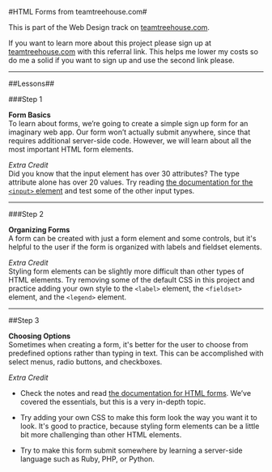 #HTML Forms from teamtreehouse.com#

This is part of the Web Design track on [teamtreehouse.com](http://teamtreehouse.com/tracks/web-design).

If you want to learn more about this project please sign up at [teamtreehouse.com](http://referrals.trhou.se/dustinleer) with this referral link. This helps me lower my costs so do me a solid if you want to sign up and use the second link please.


* * *

##Lessons##


###Step 1

**Form Basics**  
To learn about forms, we’re going to create a simple sign up form for an imaginary web app. Our form won’t actually submit anywhere, since that requires additional server-side code. However, we will learn about all the most important HTML form elements.

*Extra Credit*  
Did you know that the input element has over 30 attributes? The type attribute alone has over 20 values. Try reading [the documentation for the `<input>` element](https://developer.mozilla.org/en-US/docs/Web/HTML/Element/Input) and test some of the other input types.


* * *


###Step 2

**Organizing Forms**  
A form can be created with just a form element and some controls, but it's helpful to the user if the form is organized with labels and fieldset elements.


*Extra Credit*  
Styling form elements can be slightly more difficult than other types of HTML elements. Try removing some of the default CSS in this project and practice adding your own style to the `<label>` element, the `<fieldset>` element, and the `<legend>` element.

* * *

##Step 3

**Choosing Options**  
Sometimes when creating a form, it's better for the user to choose from predefined options rather than typing in text. This can be accomplished with select menus, radio buttons, and checkboxes.

*Extra Credit*

*  Check the notes and read [the documentation for HTML forms](https://developer.mozilla.org/en-US/docs/Web/Guide/HTML/Forms). We’ve covered the essentials, but this is a very in-depth topic.

*  Try adding your own CSS to make this form look the way you want it to look. It's good to practice, because styling form elements can be a little bit more challenging than other HTML elements.  

*  Try to make this form submit somewhere by learning a server-side language such as Ruby, PHP, or Python.